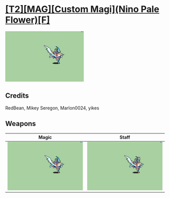 # [\[T2\]\[MAG\]\[Custom Magi\]\(Nino Pale Flower\)\[F\]](./)

<img src="./6.%20Magic/Magic_000.png" alt="[T2][MAG][Custom Magi](Nino Pale Flower)[F] standing" />

## Credits

RedBean, Mikey Seregon, Marlon0024, yikes

## Weapons


|Magic |Staff |
|  :---: | :---: |
| <img alt="Magic animation" src="./6.%20Magic/Magic.gif" /> | <img alt="Staff animation" src="./7.%20Staff%20(yikes)/Staff.gif" /> |

